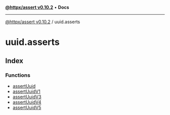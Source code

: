 [**@httpx/assert v0.10.2**](../README.md) • **Docs**

***

[@httpx/assert v0.10.2](../README.md) / uuid.asserts

# uuid.asserts

## Index

### Functions

- [assertUuid](functions/assertUuid.md)
- [assertUuidV1](functions/assertUuidV1.md)
- [assertUuidV3](functions/assertUuidV3.md)
- [assertUuidV4](functions/assertUuidV4.md)
- [assertUuidV5](functions/assertUuidV5.md)
